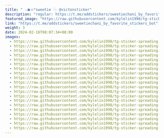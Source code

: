 ```yaml
---
title: "‍ ₊🫐⊹꒷sweetie ⿻ @victonsticker"
description: "regular: https://t.me/addstickers/sweetiechani_by_favorite_stickers_bot"
featured_image: "https://raw.githubusercontent.com/kylelin1998/tg-sticker-spreading-worldwide-images/main/img/aaa4569e-6059-4264-9d2c-92c6177c7295.jpg"
link: "https://t.me/addstickers/sweetiechani_by_favorite_stickers_bot"
weight: 3
date: 2024-02-16T08:07:34+08:00
images:
  - https://raw.githubusercontent.com/kylelin1998/tg-sticker-spreading-worldwide-images/main/img/aaa4569e-6059-4264-9d2c-92c6177c7295.jpg
  - https://raw.githubusercontent.com/kylelin1998/tg-sticker-spreading-worldwide-images/main/img/d0f3774c-a2b5-42fe-b4c1-48ea99433e7a.jpg
  - https://raw.githubusercontent.com/kylelin1998/tg-sticker-spreading-worldwide-images/main/img/fb937da2-4a31-4be8-9b24-113ed4b2522b.jpg
  - https://raw.githubusercontent.com/kylelin1998/tg-sticker-spreading-worldwide-images/main/img/74a8e00c-a54b-436e-86a0-ec0e41d3e453.jpg
  - https://raw.githubusercontent.com/kylelin1998/tg-sticker-spreading-worldwide-images/main/img/f5c58956-4022-429a-acce-4fdf8c358250.jpg
  - https://raw.githubusercontent.com/kylelin1998/tg-sticker-spreading-worldwide-images/main/img/e1e7133b-424f-41fb-bd89-d86b36de9efb.jpg
  - https://raw.githubusercontent.com/kylelin1998/tg-sticker-spreading-worldwide-images/main/img/7bace12a-7a44-4f81-b7d6-c8e9f84bc598.jpg
  - https://raw.githubusercontent.com/kylelin1998/tg-sticker-spreading-worldwide-images/main/img/7e41def4-456a-4171-bd4b-33ed516fe03f.jpg
  - https://raw.githubusercontent.com/kylelin1998/tg-sticker-spreading-worldwide-images/main/img/70be33f8-06c9-417e-9018-28c428030c20.jpg
  - https://raw.githubusercontent.com/kylelin1998/tg-sticker-spreading-worldwide-images/main/img/7ecd4055-44ce-41a0-8b1c-54309b89529a.jpg
  - https://raw.githubusercontent.com/kylelin1998/tg-sticker-spreading-worldwide-images/main/img/f61eeffc-83d1-4af8-9172-d58bef9653a6.jpg
  - https://raw.githubusercontent.com/kylelin1998/tg-sticker-spreading-worldwide-images/main/img/549e7526-6121-4730-a468-4ffb43720b17.jpg
  - https://raw.githubusercontent.com/kylelin1998/tg-sticker-spreading-worldwide-images/main/img/5c9f0475-1a46-4f17-9dfd-2e0e6cec9eca.jpg
  - https://raw.githubusercontent.com/kylelin1998/tg-sticker-spreading-worldwide-images/main/img/befbeb47-e5a1-4241-80ab-43a1e443463a.jpg
  - https://raw.githubusercontent.com/kylelin1998/tg-sticker-spreading-worldwide-images/main/img/dc673737-d250-4f22-9e43-7ace69b57d96.jpg
  - https://raw.githubusercontent.com/kylelin1998/tg-sticker-spreading-worldwide-images/main/img/7173d495-de94-473f-af72-1a9bb4ad9dc7.jpg
  - https://raw.githubusercontent.com/kylelin1998/tg-sticker-spreading-worldwide-images/main/img/4d89c519-0ee9-49b2-bc62-cc8bab52397a.jpg
  - https://raw.githubusercontent.com/kylelin1998/tg-sticker-spreading-worldwide-images/main/img/7e0ada00-e095-4229-893f-d8a1783f2a70.jpg
  - https://raw.githubusercontent.com/kylelin1998/tg-sticker-spreading-worldwide-images/main/img/b519ec0f-fa9a-4b3a-ae7b-8e5d0b052201.jpg
  - https://raw.githubusercontent.com/kylelin1998/tg-sticker-spreading-worldwide-images/main/img/1f9e0b5e-1629-42cc-881a-6d1fd1306a02.jpg
---
```

